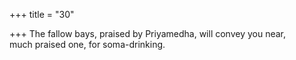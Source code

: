 +++
title = "30"

+++
The fallow bays, praised by Priyamedha, will convey you near,  
much praised one, for soma-drinking.  